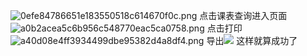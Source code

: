 ![0efe84786651e183550518c614670f0c.png](https://i0.hdslb.com/bfs/openplatform/409157b8d2bd79eb27cbfe31a8631f9f3c74df85.png)
点击课表查询进入页面![a0b2acea5c6b956c548770eac5ca0758.png](https://i0.hdslb.com/bfs/openplatform/605c22e021e410a9c21f76ac3f33809d00ac8497.png)
点击打印![a40d08e4ff3934499dbe95382d4a8df4.png](https://i0.hdslb.com/bfs/openplatform/477eee8c895de760f17e1f3f3ad9a7a0c2d2dd90.png)
导出![](https://i0.hdslb.com/bfs/openplatform/71a3e2405d27fc8ad5ce21668438516dbe4c71fd.png)
这样就算成功了